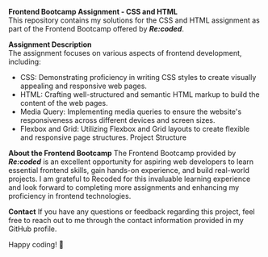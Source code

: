 __**Frontend Bootcamp Assignment - CSS and HTML**__  
This repository contains my solutions for the CSS and HTML assignment as part of the Frontend Bootcamp offered by *__Re:coded__*.  

__Assignment Description__  
The assignment focuses on various aspects of frontend development, including:

- CSS: Demonstrating proficiency in writing CSS styles to create visually appealing and responsive web pages.
- HTML: Crafting well-structured and semantic HTML markup to build the content of the web pages.
- Media Query: Implementing media queries to ensure the website's responsiveness across different devices and screen sizes.
- Flexbox and Grid: Utilizing Flexbox and Grid layouts to create flexible and responsive page structures.
Project Structure  

__About the Frontend Bootcamp__
The Frontend Bootcamp provided by *__Re:coded__* is an excellent opportunity for aspiring web developers to learn essential frontend skills, gain hands-on experience, and build real-world projects. I am grateful to Recoded for this invaluable learning experience and look forward to completing more assignments and enhancing my proficiency in frontend technologies.  

__Contact__
If you have any questions or feedback regarding this project, feel free to reach out to me through the contact information provided in my GitHub profile.  

Happy coding! 🚀
